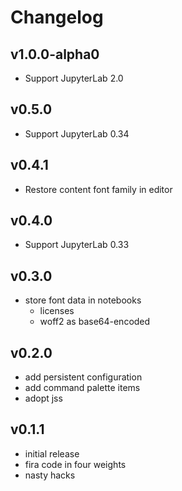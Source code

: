# Changelog

## v1.0.0-alpha0

- Support JupyterLab 2.0

## v0.5.0

- Support JupyterLab 0.34

## v0.4.1

- Restore content font family in editor

## v0.4.0

- Support JupyterLab 0.33

## v0.3.0

- store font data in notebooks
  - licenses
  - woff2 as base64-encoded

## v0.2.0

- add persistent configuration
- add command palette items
- adopt jss

## v0.1.1

- initial release
- fira code in four weights
- nasty hacks
